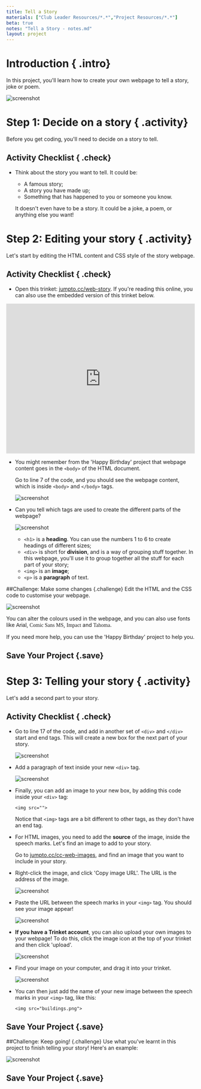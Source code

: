 ```yaml
---
title: Tell a Story
materials: ["Club Leader Resources/*.*","Project Resources/*.*"]
beta: true
notes: "Tell a Story - notes.md"
layout: project
---
```


# Introduction { .intro}

In this project, you'll learn how to create your own webpage to tell a story, joke or poem.

![screenshot](story-final.png)

# Step 1: Decide on a story { .activity}

Before you get coding, you'll need to decide on a story to tell.

## Activity Checklist { .check}

+ Think about the story you want to tell. It could be:
	+ A famous story;
	+ A story you have made up;
	+ Something that has happened to you or someone you know.

	It doesn't even have to be a story. It could be a joke, a poem, or anything else you want!

# Step 2: Editing your story { .activity}

Let's start by editing the HTML content and CSS style of the story webpage.

## Activity Checklist { .check}

+ Open this trinket: <a href="http://jumpto.cc/web-story" target="_blank">jumpto.cc/web-story</a>. If you're reading this online, you can also use the embedded version of this trinket below.

<div class="trinket">
	<iframe src="https://trinket.io/embed/html/8083cfebb3" width="100%" height="400" frameborder="0" marginwidth="0" marginheight="0" allowfullscreen>
	</iframe>
</div>

+ You might remember from the 'Happy Birthday' project that webpage content goes in the `<body>` of the HTML document.

	Go to line 7 of the code, and you should see the webpage content, which is inside `<body>` and `</body>` tags.

	![screenshot](story-html.png)

+ Can you tell which tags are used to create the different parts of the webpage?

	![screenshot](story-elements.png)

	+ `<h1>` is a __heading__. You can use the numbers 1 to 6 to create headings of different sizes;
	+ `<div>` is short for __division__, and is a way of grouping stuff together. In this webpage, you'll use it to group together all the stuff for each part of your story;
	+ `<img>` is an __image__;
	+ `<p>` is a __paragraph__ of text.

##Challenge: Make some changes {.challenge}
Edit the HTML and the CSS code to customise your webpage.

![screenshot](story-changes.png)

You can alter the colours used in the webpage, and you can also use fonts like <span style="font-family: Arial;">Arial</span>, <span style="font-family: Comic Sans MS;">Comic Sans MS</span>, <span style="font-family: Impact;">Impact</span> and <span style="font-family: Tahoma;">Tahoma</span>.

If you need more help, you can use the 'Happy Birthday' project to help you.

## Save Your Project {.save}

# Step 3: Telling your story { .activity}

Let's add a second part to your story.

## Activity Checklist { .check}

+ Go to line 17 of the code, and add in another set of `<div>` and `</div>` start and end tags. This will create a new box for the next part of your story.

	![screenshot](story-div.png)

+ Add a paragraph of text inside your new `<div>` tag.

	![screenshot](story-paragraph.png)

+ Finally, you can add an image to your new box, by adding this code inside your `<div>` tag:

	```
	<img src="">
	```

	Notice that `<img>` tags are a bit different to other tags, as they don't have an end tag.

+ For HTML images, you need to add the __source__ of the image, inside the speech marks. Let's find an image to add to your story.

	Go to <a href="http://jumpto.cc/cc-web-images" target="_blank">jumpto.cc/cc-web-images</a>, and find an image that you want to include in your story.

+ Right-click the image, and click 'Copy image URL'. The URL is the address of the image.

	![screenshot](story-url.png)

+ Paste the URL between the speech marks in your `<img>` tag. You should see your image appear!

	![screenshot](story-image.png)

+ __If you have a Trinket account__, you can also upload your own images to your webpage! To do this, click the image icon at the top of your trinket and then click 'upload'.

	![screenshot](story-upload.png)

+ Find your image on your computer, and drag it into your trinket.

	![screenshot](story-drag.png)

+ You can then just add the name of your new image between the speech marks in your `<img>` tag, like this:

	```
	<img src="buildings.png">
	```

## Save Your Project {.save}

##Challenge: Keep going! {.challenge}
Use what you've learnt in this project to finish telling your story! Here's an example:

![screenshot](story-final.png)

## Save Your Project {.save}